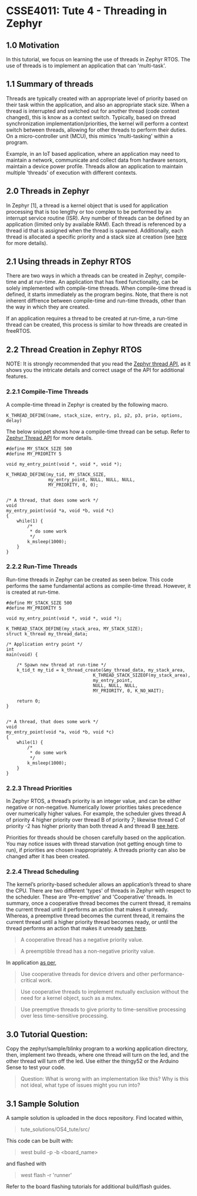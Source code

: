 # CSSE4011: Tute 4 - Threading in Zephyr    

## **1.0 Motivation**

In this tutorial, we focus on learning the use of threads in Zephyr RTOS. The use of threads is to implement an application that can 'multi-task'.

## **1.1 Summary of threads**

Threads are typically created with an appropriate level of priority based on their task within the application, and also an appropriate stack size. When a thread is interrupted and switched out for another thread (code context changed), this is know as a context switch. Typically, based on thread synchronization implementation/priorities, the kernel will perform a context switch between threads, allowing for other threads to perform their duties. On a micro-controller unit (MCU), this mimics 'multi-tasking' within a program.


Example, in an IoT based application, where an application may need to maintain a network, communicate and collect data from hardware sensors, maintain a device power profile. Threads allow an application to maintain multiple 'threads' of execution with different contexts.


## **2.0 Threads in Zephyr**

In Zephyr [1], a thread is a kernel object that is used for application processing that is too lengthy or too complex to be performed by an interrupt service routine (ISR). Any number of threads can be defined by an application (limited only by available RAM). Each thread is referenced by a thread id that is assigned when the thread is spawned. Additionally, each thread is allocated a specific priority and a stack size at creation (see [here](https://docs.zephyrproject.org/latest/reference/kernel/threads/index.html) for more details).

## **2.1 Using threads in Zephyr RTOS**

There are two ways in which a threads can be created in Zephyr, compile-time and at run-time. An application that has fixed functionality, can be solely implemented with compile-time threads. When compile-time thread is defined, it starts immediately as the program begins. Note, that there is not inherent diffrence between compile-time and run-time threads, other than the way in which they are created.

If an application requires a thread to be created at run-time, a run-time thread can be created, this process is similar to how threads are created in freeRTOS. 

## **2.2 Thread Creation in Zephyr RTOS**

NOTE: It is strongly recommended that you read the [Zephyr thread API](https://docs.zephyrproject.org/latest/reference/kernel/threads/index.html), as it shows you the intricate details and correct usage of the API for additional features.

### **2.2.1 Compile-Time Threads**

A compile-time thread in Zephyr is created by the following macro.
```
K_THREAD_DEFINE(name, stack_size, entry, p1, p2, p3, prio, options, delay)
```

The below snippet shows how a compile-time thread can be setup. Refer to [Zephyr Thread API](https://docs.zephyrproject.org/latest/reference/kernel/threads/index.html) for more details.

```
#define MY_STACK_SIZE 500
#define MY_PRIORITY 5

void my_entry_point(void *, void *, void *);

K_THREAD_DEFINE(my_tid, MY_STACK_SIZE,
                my_entry_point, NULL, NULL, NULL,
                MY_PRIORITY, 0, 0);


/* A thread, that does some work */
void
my_entry_point(void *a, void *b, void *c)
{
    while(1) {
        /*
         * do some work
         */
        k_msleep(1000);
    }
}
```

### **2.2.2 Run-Time Threads**

Run-time threads in Zephyr can be created as seen below. This code performs the same fundamental actions as compile-time thread. However, it is created at run-time. 

```
#define MY_STACK_SIZE 500
#define MY_PRIORITY 5

void my_entry_point(void *, void *, void *);

K_THREAD_STACK_DEFINE(my_stack_area, MY_STACK_SIZE);
struct k_thread my_thread_data;

/* Application entry point */
int
main(void) {

    /* Spawn new thread at run-time */
    k_tid_t my_tid = k_thread_create(&my_thread_data, my_stack_area,
                                 K_THREAD_STACK_SIZEOF(my_stack_area),
                                 my_entry_point,
                                 NULL, NULL, NULL,
                                 MY_PRIORITY, 0, K_NO_WAIT);

    return 0;
}


/* A thread, that does some work */
void
my_entry_point(void *a, void *b, void *c)
{
    while(1) {
        /*
         * do some work
         */
        k_msleep(1000);
    }
}
```

### **2.2.3 Thread Priorities**

In Zephyr RTOS, a thread’s priority is an integer value, and can be either negative or non-negative. Numerically lower priorities takes precedence over numerically higher values. For example, the scheduler gives thread A of priority 4 higher priority over thread B of priority 7; likewise thread C of priority -2 has higher priority than both thread A and thread B [see here](https://docs.zephyrproject.org/latest/reference/kernel/threads/index.html).

Priorities for threads should be chosen carefully based on the application. You may notice issues with thread starvation (not getting enough time to run), if priorities are chosen inappropriately. A threads priority can also be changed after it has been created. 


### **2.2.4 Thread Scheduling**

The kernel’s priority-based scheduler allows an application’s thread to share the CPU. There are two different 'types' of threads in Zephyr with respect to the scheduler. These are 'Pre-emptive' and 'Cooperative' threads. In summary, once a cooperative thread becomes the current thread, it remains the current thread until it performs an action that makes it unready. Whereas, a preemptive thread becomes the current thread, it remains the current thread until a higher priority thread becomes ready, or until the thread performs an action that makes it unready [see here](https://docs.zephyrproject.org/latest/reference/kernel/scheduling/index.html).




>A cooperative thread has a negative priority value. 

>A preemptible thread has a non-negative priority value. 



In application [as per](https://docs.zephyrproject.org/latest/reference/kernel/scheduling/index.html), 

>Use cooperative threads for device drivers and other performance-critical work.

>Use cooperative threads to implement mutually exclusion without the need for a kernel object, such as a mutex.

>Use preemptive threads to give priority to time-sensitive processing over less time-sensitive processing.


## **3.0 Tutorial Question:**

Copy the zephyr/sample/blinky program to a working application directory, then, implement two threads, where one thread will turn on the led, and the other thread will turn off the led. Use either the thingy52 or the Arduino Sense to test your code.

>Question: What is wrong with an implementation like this? Why is this not ideal, what type of issues might you run into?


## **3.1 Sample Solution**

A sample solution is uploaded in the docs repository. Find located within,

> tute_solutions/OS4_tute/src/

This code can be built with:

> west build -p -b <board_name>

and flashed with

> west flash -r 'runner'

Refer to the board flashing tutorials for additional build/flash guides.